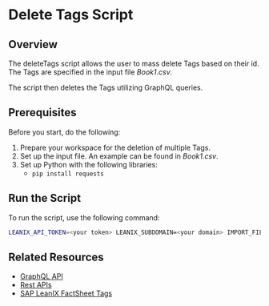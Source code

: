 # Delete Tags Script

## Overview

The deleteTags script allows the user to mass delete Tags based on their id. The Tags are specified in the input file *Book1.csv*.

The script then deletes the Tags utilizing GraphQL queries.

## Prerequisites

Before you start, do the following:

1. Prepare your workspace for the deletion of multiple Tags.
2. Set up the input file. An example can be found in *Book1.csv*.
3. Set up Python with the following libraries: 
    - `pip install requests`

## Run the Script

To run the script, use the following command:

```bash
LEANIX_API_TOKEN=<your token> LEANIX_SUBDOMAIN=<your domain> IMPORT_FILE=<your input file> python deleteTag.py
```

## Related Resources

- [GraphQL API](https://docs-eam.leanix.net/reference/graphql-tutorials)
- [Rest APIs](https://docs-eam.leanix.net/reference/rest-apis)
- [SAP LeanIX FactSheet Tags](https://docs-eam.leanix.net/docs/tags)

